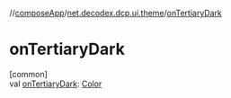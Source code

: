 //[composeApp](../../index.md)/[net.decodex.dcp.ui.theme](index.md)/[onTertiaryDark](on-tertiary-dark.md)

# onTertiaryDark

[common]\
val [onTertiaryDark](on-tertiary-dark.md): [Color](https://developer.android.com/reference/kotlin/androidx/compose/ui/graphics/Color.html)
